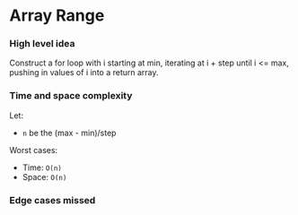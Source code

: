 # Array Range

### High level idea

Construct a for loop with i starting at min, iterating at i + step until i <= max, pushing in values of i into a return array.  

### Time and space complexity

Let: <br>

- `n` be the (max - min)/step <br>

Worst cases: <br>

- Time: `O(n)` <br>
- Space: `O(n)`

### Edge cases missed

